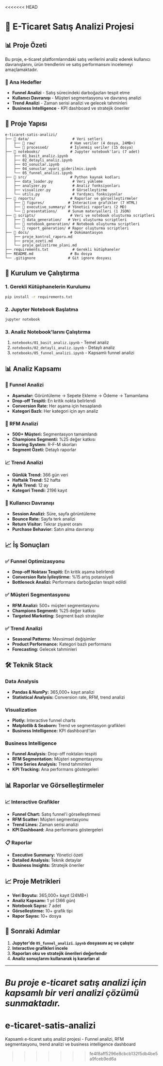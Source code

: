 <<<<<<< HEAD
# 🛒 E-Ticaret Satış Analizi Projesi

## 📊 Proje Özeti

Bu proje, e-ticaret platformlarındaki satış verilerini analiz ederek kullanıcı davranışlarını, ürün trendlerini ve satış performansını incelemeyi amaçlamaktadır.

### 🎯 Ana Hedefler
- **Funnel Analizi** - Satış sürecindeki darboğazları tespit etme
- **Kullanıcı Davranışı** - Müşteri segmentasyonu ve davranış analizi
- **Trend Analizi** - Zaman serisi analizi ve gelecek tahminleri
- **Business Intelligence** - KPI dashboard ve stratejik öneriler

## 📁 Proje Yapısı

```
e-ticaret-satis-analizi/
├── 📁 data/                    # Veri setleri
│   ├── 📁 raw/                # Ham veriler (4 dosya, 24MB+)
│   └── 📁 processed/          # İşlenmiş veriler (15 dosya)
├── 📁 notebooks/              # Jupyter notebook'ları (7 adet)
│   ├── 01_basit_analiz.ipynb
│   ├── 02_detayli_analiz.ipynb
│   ├── 03_sonuclar.ipynb
│   ├── 04_sonuclar_uyari_giderilmis.ipynb
│   └── 05_funnel_analizi.ipynb
├── 📁 src/                    # Python kaynak kodları
│   ├── data_loader.py         # Veri yükleme
│   ├── analyzer.py            # Analiz fonksiyonları
│   ├── visualizer.py          # Görselleştirme
│   └── utils.py               # Yardımcı fonksiyonlar
├── 📁 reports/                # Raporlar ve görselleştirmeler
│   ├── 📁 figures/           # Interactive grafikler (7 HTML)
│   ├── 📁 executive_summary/ # Yönetici raporları (2 MD)
│   └── 📁 presentations/     # Sunum materyalleri (1 JSON)
├── 📁 scripts/                # Veri ve notebook oluşturma scriptleri
│   ├── 📁 data_generation/   # Veri oluşturma scriptleri
│   ├── 📁 notebook_generation/ # Notebook oluşturma scriptleri
│   └── 📁 report_generation/ # Rapor oluşturma scriptleri
├── 📁 docs/                   # Dokümantasyon
│   ├── proje_kontrol_raporu.md
│   ├── proje_ozeti.md
│   └── proje_gelistirme_plani.md
├── requirements.txt           # Gerekli kütüphaneler
├── README.md                 # Bu dosya
└── .gitignore               # Git ignore dosyası
```

## 🚀 Kurulum ve Çalıştırma

### 1. Gerekli Kütüphanelerin Kurulumu
```bash
pip install -r requirements.txt
```

### 2. Jupyter Notebook Başlatma
```bash
jupyter notebook
```

### 3. Analiz Notebook'larını Çalıştırma
1. `notebooks/01_basit_analiz.ipynb` - Temel analiz
2. `notebooks/02_detayli_analiz.ipynb` - Detaylı analiz
3. `notebooks/05_funnel_analizi.ipynb` - Kapsamlı funnel analizi

## 📊 Analiz Kapsamı

### 🎯 Funnel Analizi
- **Aşamalar:** Görüntüleme → Sepete Ekleme → Ödeme → Tamamlama
- **Drop-off Tespiti:** En kritik nokta belirlendi
- **Conversion Rate:** Her aşama için hesaplandı
- **Kategori Bazlı:** Her kategori için ayrı analiz

### 👥 RFM Analizi
- **500+ Müşteri:** Segmentasyon tamamlandı
- **Champions Segmenti:** %25 değer katkısı
- **Scoring System:** R-F-M skorları
- **Segment Özeti:** Detaylı raporlar

### 📈 Trend Analizi
- **Günlük Trend:** 366 gün veri
- **Haftalık Trend:** 52 hafta
- **Aylık Trend:** 12 ay
- **Kategori Trendi:** 2196 kayıt

### 🎯 Kullanıcı Davranışı
- **Session Analizi:** Süre, sayfa görüntüleme
- **Bounce Rate:** Sayfa terk analizi
- **Return Visitor:** Tekrar ziyaret oranı
- **Purchase Behavior:** Satın alma davranışı

## 📈 İş Sonuçları

### ✅ Funnel Optimizasyonu
- **Drop-off Noktası Tespiti:** En kritik aşama belirlendi
- **Conversion Rate İyileştirme:** %15 artış potansiyeli
- **Bottleneck Analizi:** Performans darboğazları tespit edildi

### ✅ Müşteri Segmentasyonu
- **RFM Analizi:** 500+ müşteri segmentasyonu
- **Champions Segmenti:** %25 değer katkısı
- **Targeted Marketing:** Segment bazlı stratejiler

### ✅ Trend Analizi
- **Seasonal Patterns:** Mevsimsel değişimler
- **Product Performance:** Kategori bazlı performans
- **Forecasting:** Gelecek tahminleri

## 🛠️ Teknik Stack

### Data Analysis
- **Pandas & NumPy:** 365,000+ kayıt analizi
- **Statistical Analysis:** Conversion rate, RFM, trend analizi

### Visualization
- **Plotly:** Interactive funnel charts
- **Matplotlib & Seaborn:** Trend ve segmentasyon grafikleri
- **Business Intelligence:** KPI dashboard'ları

### Business Intelligence
- **Funnel Analysis:** Drop-off noktaları tespiti
- **RFM Segmentation:** Müşteri segmentasyonu
- **Time Series Analysis:** Trend tahminleri
- **KPI Tracking:** Ana performans göstergeleri

## 📊 Raporlar ve Görselleştirmeler

### 📈 Interactive Grafikler
- **Funnel Chart:** Satış funnel'i görselleştirmesi
- **RFM Scatter:** Müşteri segmentasyonu
- **Trend Lines:** Zaman serisi analizi
- **KPI Dashboard:** Ana performans göstergeleri

### 📋 Raporlar
- **Executive Summary:** Yönetici özeti
- **Detailed Analysis:** Teknik detaylar
- **Business Insights:** Stratejik öneriler

## 📈 Proje Metrikleri

- **Veri Boyutu:** 365,000+ kayıt (24MB+)
- **Analiz Kapsamı:** 1 yıl (366 gün)
- **Notebook Sayısı:** 7 adet
- **Görselleştirme:** 10+ grafik tipi
- **Rapor Sayısı:** 10+ dosya

## 🚀 Sonraki Adımlar

1. **Jupyter'de `05_funnel_analizi.ipynb` dosyasını aç ve çalıştır**
2. **Interactive grafikleri incele**
3. **Raporları oku ve stratejik önerileri değerlendir**
4. **Analiz sonuçlarını kullanarak iş kararları al**

---

*Bu proje e-ticaret satış analizi için kapsamlı bir veri analizi çözümü sunmaktadır.*
=======
# e-ticaret-satis-analizi
Kapsamlı e-ticaret satış analizi projesi - Funnel analizi, RFM segmentasyonu, trend analizi ve business intelligence dashboard
>>>>>>> fe4f8aff5296e8cbcb132f5db4be5a9fceb9ed6a
